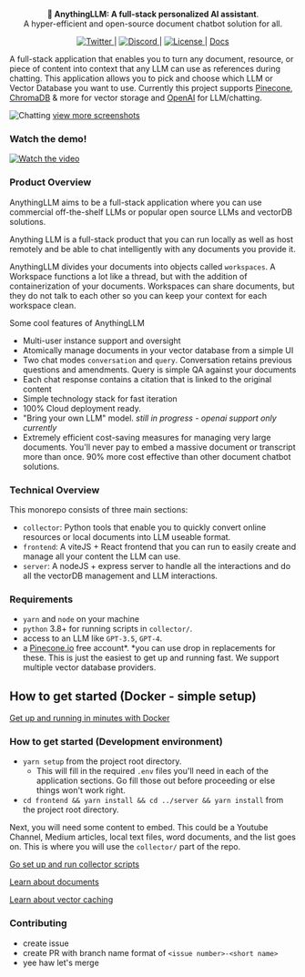 <p align="center">
    <b>🤖 AnythingLLM: A full-stack personalized AI assistant</b>. <br />
    A hyper-efficient and open-source document chatbot solution for all.
</p>

<p align="center">
 <a href="https://twitter.com/tcarambat" target="_blank">
      <img src="https://img.shields.io/twitter/url/https/twitter.com/tim.svg?style=social&label=Follow%20%40Timothy%20Carambat" alt="Twitter">
  </a> |
  <a href="https://discord.gg/6UyHPeGZAC" target="_blank">
      <img src="https://dcbadge.vercel.app/api/server/6UyHPeGZAC?compact=true&style=flat" alt="Discord">
  </a> |
  <a href="https://github.com/Mintplex-Labs/anything-llm/blob/master/LICENSE" target="_blank">
      <img src="https://img.shields.io/static/v1?label=license&message=MIT&color=white" alt="License">
  </a> |
  <a href="https://docs.mintplex.xyz/anythingllm-by-mintplex-labs/" target="_blank">
    Docs
  </a>
</p>

A full-stack application that enables you to turn any document, resource, or piece of content into context that any LLM can use as references during chatting. This application allows you to pick and choose which LLM or Vector Database you want to use. Currently this project supports [Pinecone](https://pinecone.io), [ChromaDB](https://trychroma.com) & more for vector storage and [OpenAI](https://openai.com) for LLM/chatting.


![Chatting](/images/screenshots/chat.png)
[view more screenshots](/images/screenshots/SCREENSHOTS.md)

### Watch the demo!

[![Watch the video](https://img.youtube.com/vi/0vZ69AIP_hM/maxresdefault.jpg)](https://youtu.be/0vZ69AIP_hM)


### Product Overview
AnythingLLM aims to be a full-stack application where you can use commercial off-the-shelf LLMs or popular open source LLMs and vectorDB solutions.

Anything LLM is a full-stack product that you can run locally as well as host remotely and be able to chat intelligently with any documents you provide it.

AnythingLLM divides your documents into objects called `workspaces`. A Workspace functions a lot like a thread, but with the addition of containerization of your documents. Workspaces can share documents, but they do not talk to each other so you can keep your context for each workspace clean.

Some cool features of AnythingLLM
- Multi-user instance support and oversight
- Atomically manage documents in your vector database from a simple UI
- Two chat modes `conversation` and `query`. Conversation retains previous questions and amendments. Query is simple QA against your documents
- Each chat response contains a citation that is linked to the original content
- Simple technology stack for fast iteration
- 100% Cloud deployment ready.
- "Bring your own LLM" model. _still in progress - openai support only currently_
- Extremely efficient cost-saving measures for managing very large documents. You'll never pay to embed a massive document or transcript more than once. 90% more cost effective than other document chatbot solutions.

### Technical Overview
This monorepo consists of three main sections:
- `collector`: Python tools that enable you to quickly convert online resources or local documents into LLM useable format.
- `frontend`: A viteJS + React frontend that you can run to easily create and manage all your content the LLM can use.
- `server`: A nodeJS + express server to handle all the interactions and do all the vectorDB management and LLM interactions.

### Requirements
- `yarn` and `node` on your machine
- `python` 3.8+ for running scripts in `collector/`.
- access to an LLM like `GPT-3.5`, `GPT-4`.
- a [Pinecone.io](https://pinecone.io) free account*.
*you can use drop in replacements for these. This is just the easiest to get up and running fast. We support multiple vector database providers.

## How to get started (Docker - simple setup)
[Get up and running in minutes with Docker](./docker/HOW_TO_USE_DOCKER.md)


### How to get started (Development environment)
- `yarn setup` from the project root directory.
  - This will fill in the required `.env` files you'll need in each of the application sections. Go fill those out before proceeding or else things won't work right.
- `cd frontend && yarn install && cd ../server && yarn install` from the project root directory.
 

Next, you will need some content to embed. This could be a Youtube Channel, Medium articles, local text files, word documents, and the list goes on. This is where you will use the `collector/` part of the repo.

[Go set up and run collector scripts](./collector/README.md)

[Learn about documents](./server/storage/documents/DOCUMENTS.md)

[Learn about vector caching](./server/storage/vector-cache/VECTOR_CACHE.md)

### Contributing
- create issue
- create PR with branch name format of `<issue number>-<short name>`
- yee haw let's merge
